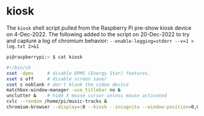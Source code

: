 # kiosk

The `kiosk` shell script pulled from the Raspberry Pi pre-show kiosk device on 4-Dec-2022.
The following added to the script on 20-Dec-2022 to try and capture a log of chromium behavior:
  `--enable-logging=stderr --v=1 > log.txt 2>&1`

`pi@raspberrypi:~ $ cat kiosk`

```sh
#!/bin/sh
xset -dpms     # disable DPMS (Energy Star) features.
xset s off     # disable screen saver
xset s noblank # don't blank the video device
matchbox-window-manager -use_titlebar no &
unclutter &    # hide X mouse cursor unless mouse activated
cvlc --random /home/pi/music-tracks &
chromium-browser --display=:0 --kiosk --incognito --window-position=0,0 --force-device-scale-factor=1.5 --enable-logging=stderr --v=1 > log.txt 2>&1  --autoplay-policy=no-user-gesture-required https://wieting.tamatoledo.com/pre-show
```
